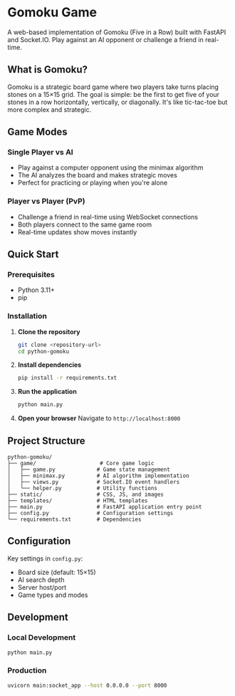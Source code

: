 # Gomoku Game

A web-based implementation of Gomoku (Five in a Row) built with FastAPI and Socket.IO. Play against an AI opponent or challenge a friend in real-time.

## What is Gomoku?

Gomoku is a strategic board game where two players take turns placing stones on a 15×15 grid. The goal is simple: be the first to get five of your stones in a row horizontally, vertically, or diagonally. It's like tic-tac-toe but more complex and strategic.

## Game Modes

### Single Player vs AI
- Play against a computer opponent using the minimax algorithm
- The AI analyzes the board and makes strategic moves
- Perfect for practicing or playing when you're alone

### Player vs Player (PvP)
- Challenge a friend in real-time using WebSocket connections
- Both players connect to the same game room
- Real-time updates show moves instantly

## Quick Start

### Prerequisites
- Python 3.11+
- pip

### Installation

1. **Clone the repository**
   ```bash
   git clone <repository-url>
   cd python-gomoku
   ```

2. **Install dependencies**
   ```bash
   pip install -r requirements.txt
   ```

3. **Run the application**
   ```bash
   python main.py
   ```

4. **Open your browser**
   Navigate to `http://localhost:8000`


## Project Structure

```
python-gomoku/
├── game/                    # Core game logic
│   ├── game.py             # Game state management
│   ├── minimax.py          # AI algorithm implementation
│   ├── views.py            # Socket.IO event handlers
│   └── helper.py           # Utility functions
├── static/                 # CSS, JS, and images
├── templates/              # HTML templates
├── main.py                 # FastAPI application entry point
├── config.py               # Configuration settings
└── requirements.txt        # Dependencies
```

## Configuration

Key settings in `config.py`:
- Board size (default: 15×15)
- AI search depth
- Server host/port
- Game types and modes

## Development

### Local Development
```bash
python main.py
```

### Production
```bash
uvicorn main:socket_app --host 0.0.0.0 --port 8000
```
